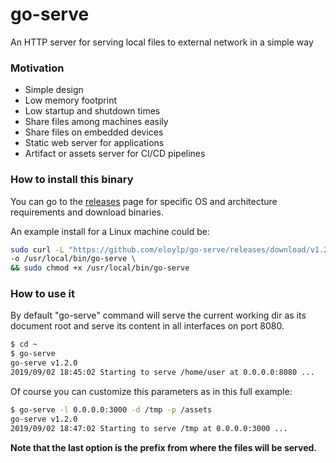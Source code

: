 # go-serve

An HTTP server for serving local files to external network in a simple way

### Motivation

- Simple design
- Low memory footprint
- Low startup and shutdown times
- Share files among machines easily
- Share files on embedded devices
- Static web server for applications
- Artifact or assets server for CI/CD pipelines

### How to install this binary

You can go to the [releases](https://github.com/eloylp/go-serve/releases/latest) page for specific OS and 
architecture requirements and download binaries.

An example install for a Linux machine could be:
```bash
sudo curl -L "https://github.com/eloylp/go-serve/releases/download/v1.2.0/go-serve_1.2.0_Linux_x86_64" \
-o /usr/local/bin/go-serve \
&& sudo chmod +x /usr/local/bin/go-serve
```

### How to use it

By default "go-serve" command will serve the current working dir as 
its document root and serve its content in all interfaces on port 8080.

```bash
$ cd ~
$ go-serve
go-serve v1.2.0
2019/09/02 18:45:02 Starting to serve /home/user at 0.0.0.0:8080 ...
```

Of course you can customize this parameters as in this full example:
```bash
$ go-serve -l 0.0.0.0:3000 -d /tmp -p /assets
go-serve v1.2.0
2019/09/02 18:47:02 Starting to serve /tmp at 0.0.0.0:3000 ...
```
**Note that the last option is the prefix from where the files will be served.**